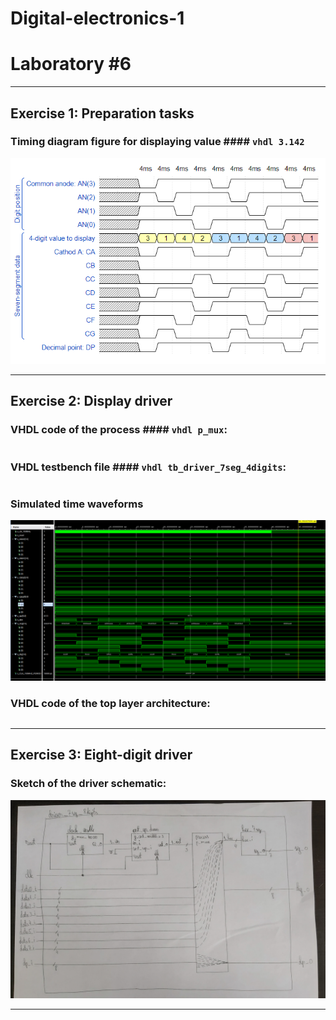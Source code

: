 # **Digital-electronics-1**
# **Laboratory #6**


------------------------------------------------------------------------
## **Exercise 1: Preparation tasks**

### **Timing diagram figure for displaying value #### ```vhdl 3.142```**
![Simulated time waveforms](https://github.com/TaaviSalum/Digital-electronics-1/blob/main/Labs/06-display_driver/Pictures/Ex1.png)





------------------------------------------------------------------------
## **Exercise 2: Display driver**

### **VHDL code of the process #### ```vhdl p_mux```:**
```vhdl 

```


### **VHDL testbench file #### ```vhdl tb_driver_7seg_4digits```:**
```vhdl 

```


### **Simulated time waveforms**
![Simulated time waveforms](https://github.com/TaaviSalum/Digital-electronics-1/blob/main/Labs/06-display_driver/Pictures/Ex2.png)


### **VHDL code of the top layer architecture:**
```vhdl 

``` 





------------------------------------------------------------------------
## **Exercise 3: Eight-digit driver**

### **Sketch of the driver schematic:**
![Sketch of the driver schematic](https://github.com/TaaviSalum/Digital-electronics-1/blob/main/Labs/06-display_driver/Pictures/Ex3.jpg)





------------------------------------------------------------------------